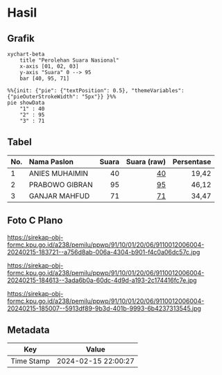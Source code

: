 # Hasil

## Grafik

```mermaid
xychart-beta
    title "Perolehan Suara Nasional"
    x-axis [01, 02, 03]
    y-axis "Suara" 0 --> 95
    bar [40, 95, 71]
```

```mermaid
%%{init: {"pie": {"textPosition": 0.5}, "themeVariables": {"pieOuterStrokeWidth": "5px"}} }%%
pie showData
    "1" : 40
    "2" : 95
    "3" : 71
```

## Tabel

| No. | Nama Paslon    | Suara | Suara (raw) | Persentase |
|:--- |:-------------- | -----:| -----------:| ----------:|
| 1   | ANIES MUHAIMIN | 40    | [40][p-1]   | 19,42      |
| 2   | PRABOWO GIBRAN | 95    | [95][p-2]   | 46,12      |
| 3   | GANJAR MAHFUD  | 71    | [71][p-3]   | 34,47      |


[p-1]: https://github.com/gigit-pemilu/pemilu-2024/blob/main/pilpres/hitung-suara/sub/91-papua/sub/10-sarmi/sub/01-sarmi/sub/2006-sawar/sub/004-tps/sub/paslon-1.txt
[p-2]: https://github.com/gigit-pemilu/pemilu-2024/blob/main/pilpres/hitung-suara/sub/91-papua/sub/10-sarmi/sub/01-sarmi/sub/2006-sawar/sub/004-tps/sub/paslon-2.txt
[p-3]: https://github.com/gigit-pemilu/pemilu-2024/blob/main/pilpres/hitung-suara/sub/91-papua/sub/10-sarmi/sub/01-sarmi/sub/2006-sawar/sub/004-tps/sub/paslon-3.txt

## Foto C Plano

https://sirekap-obj-formc.kpu.go.id/a238/pemilu/ppwp/91/10/01/20/06/9110012006004-20240215-183721--a756d8ab-006a-4304-b901-f4c0a06dc57c.jpg

https://sirekap-obj-formc.kpu.go.id/a238/pemilu/ppwp/91/10/01/20/06/9110012006004-20240215-184613--3ada6b0a-60dc-4d9d-a193-2c174416fc7e.jpg

https://sirekap-obj-formc.kpu.go.id/a238/pemilu/ppwp/91/10/01/20/06/9110012006004-20240215-185007--5913df89-9b3d-401b-9993-6b4237313545.jpg


## Metadata

| Key        | Value               |
| ---------- | ------------------- |
| Time Stamp | 2024-02-15 22:00:27 |



